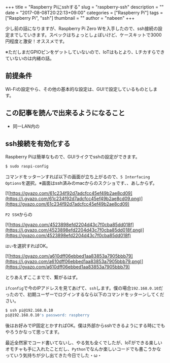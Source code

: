 +++
title = "Raspberry Piにsshする"
slug = "raspberry-ssh"
description = ""
date = "2017-08-08T20:22:13+09:00"
categories = ["Raspberry Pi"]
tags = ["Raspberry Pi", "ssh"]
thumbnail = ""
author = "nabeen"
+++

少し前の話になりますが、Raspberry Pi Zero Wを入手したので、ssh接続の設定までしていきます。スペックはちょっとしょぼいけど、ケースキットで3000円程度と激安！オススメです。

※ただしまだGPIOピンをゲットしていないので、IoTはもとより、Lチカすらできていないのは内緒の話。

## 前提条件
Wi-Fiの設定やら、その他の基本的な設定は、GUIで設定しているものとします。

## この記事を読んで出来るようになること
- 同一LAN内の

## ssh接続を有効化する
Raspberry Piは簡単なもので、GUIライクでsshの設定ができます。

```bash
$ sudo raspi-config
```

コマンドをッターンすれば以下の画面が立ち上がるので、`5 Interfacing Options`を選択。※画面はssh済みのmacからのスクショです、、あしからず。

[![https://gyazo.com/61c234f92d7adcfcc45ef49b2ae8cd09](https://i.gyazo.com/61c234f92d7adcfcc45ef49b2ae8cd09.png)](https://gyazo.com/61c234f92d7adcfcc45ef49b2ae8cd09)

`P2 SSH`からの

[![https://gyazo.com/4523898efd2204d43c7f0cba85dd018f](https://i.gyazo.com/4523898efd2204d43c7f0cba85dd018f.png)](https://gyazo.com/4523898efd2204d43c7f0cba85dd018f)

`はい`を選択すればOK。

[![https://gyazo.com/a610dff06ebbed1aa83853a7905bbb79](https://i.gyazo.com/a610dff06ebbed1aa83853a7905bbb79.png)](https://gyazo.com/a610dff06ebbed1aa83853a7905bbb79)

とりあえずここまでで、繋がるはず。

`ifconfig`で今のIPアドレスを見てあげて、`ssh`します。僕の場合`192.168.0.10`だったので、初期ユーザーでログインするなら以下のコマンドをッターンしてください。

```bash
$ ssh pi@192.168.0.10
pi@192.168.0.10's password: raspberry
```

後はお好みでIP固定とかすればOK。僕は外部からsshできるようにする時にでもやろうかなって思ってます。

最近全然家でコード書いてないし、やる気も全くでしたが、IoTができる楽しいオモチャも手に入れたことだし、`Python`でなんか楽しいコードでも書こうかなっていう気持ちが少し出てきた今日でした・ω・
